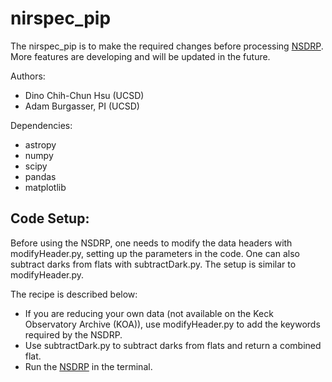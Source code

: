 # nirspec_pip
The nirspec_pip is to make the required changes before processing [NSDRP](https://github.com/Keck-DataReductionPipelines/NIRSPEC-Data-Reduction-Pipeline). More features are developing and will be updated in the future.

Authors:
* Dino Chih-Chun Hsu (UCSD)
* Adam Burgasser, PI (UCSD)

Dependencies:
* astropy
* numpy
* scipy
* pandas
* matplotlib

## Code Setup:
Before using the NSDRP, one needs to modify the data headers with modifyHeader.py, setting up the parameters in the code. One can also subtract darks from flats with subtractDark.py. The setup is similar to modifyHeader.py.

The recipe is described below:
* If you are reducing your own data (not available on the Keck Observatory Archive (KOA)), use modifyHeader.py to add the keywords required by the NSDRP.
* Use subtractDark.py to subtract darks from flats and return a combined flat.
* Run the [NSDRP](https://github.com/chihchunhsu/NIRSPEC-Data-Reduction-Pipeline) in the terminal.
